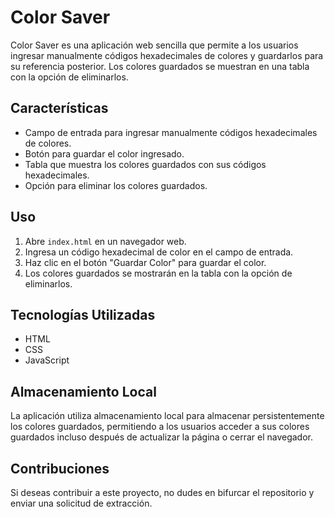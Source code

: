 # Color Saver

Color Saver es una aplicación web sencilla que permite a los usuarios ingresar manualmente códigos hexadecimales de colores y guardarlos para su referencia posterior. Los colores guardados se muestran en una tabla con la opción de eliminarlos.

## Características

- Campo de entrada para ingresar manualmente códigos hexadecimales de colores.
- Botón para guardar el color ingresado.
- Tabla que muestra los colores guardados con sus códigos hexadecimales.
- Opción para eliminar los colores guardados.

## Uso

1. Abre `index.html` en un navegador web.
2. Ingresa un código hexadecimal de color en el campo de entrada.
3. Haz clic en el botón "Guardar Color" para guardar el color.
4. Los colores guardados se mostrarán en la tabla con la opción de eliminarlos.

## Tecnologías Utilizadas

- HTML
- CSS
- JavaScript

## Almacenamiento Local

La aplicación utiliza almacenamiento local para almacenar persistentemente los colores guardados, permitiendo a los usuarios acceder a sus colores guardados incluso después de actualizar la página o cerrar el navegador.

## Contribuciones

Si deseas contribuir a este proyecto, no dudes en bifurcar el repositorio y enviar una solicitud de extracción.
